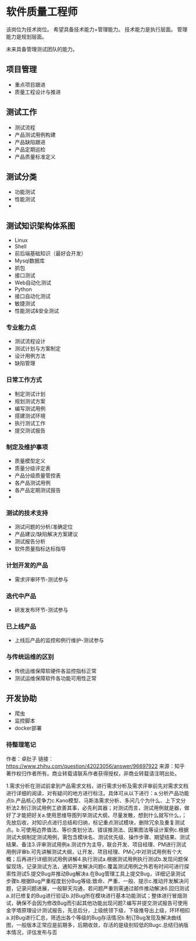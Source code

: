 # 软件质量工程师

该岗位为技术岗位。
希望具备技术能力+管理能力。
技术能力是执行层面。
管理能力是规划层面。

未来具备管理测试团队的能力。

## 项目管理

- 重点项目跟进
- 质量工程设计与推进

## 测试工作

- 测试流程
- 产品测试用例构建
- 产品缺陷跟进
- 产品定期巡检
- 产品质量标准定义

## 测试分类

- 功能测试
- 性能测试
- 

## 测试知识架构体系图

- Linux
- Shell
- 前后端基础知识（最好会开发）
- Mysql数据库
- 抓包
- 接口测试
- Web自动化测试
- Python
- 接口自动化测试
- 敏捷测试
- 性能测试&安全测试

### 专业能力点

- 测试流程设计
- 测试计划与方案制定
- 设计用例方法
- 缺陷管理

### 日常工作方式

- 制定测试计划
- 规划测试方案
- 编写测试用例
- 搭建测试环境
- 执行测试工作
- 提交测试报告

### 制定及维护事项

- 质量模型定义
- 质量分级评定表
- 产品分级质量管控表
- 各产品测试用例
- 各产品定期测试报告
- 

### 测试的技术支持

- 测试问题的分析/准确定位
- 产品建议/缺陷解决方案建议
- 测试报告分析
- 软件质量指标达标指导

### 计划开发的产品

- 需求评审环节-测试参与

### 迭代中产品

- 研发发布环节-测试参与

### 已上线产品

- 上线后产品的监控和例行维护-测试参与

### 与传统运维的区别

- 传统运维保障软硬件各监控指标正常
- 测试运维保障软件各功能可用性正常

## 开发协助

- 爬虫
- 监控脚本
- docker部署

### 待整理笔记

作者：卓肚子
链接：https://www.zhihu.com/question/42023056/answer/96697922
来源：知乎
著作权归作者所有。商业转载请联系作者获得授权，非商业转载请注明出处。

1.需求分析在测试前拿到产品需求文档，进行需求分析及需求评审前先对需求文档进行详细的阅读，对有疑问的地方进行标注。具体可从以下进行：a.分析产品功能点b.产品核心竞争力c.Kano模型、马斯洛需求分析、多问几个为什么、上下文分析法2.制订测试用例工欲善其事，必先利其器；对测试而言，测试用例就是器，做好了才能把好关a.使用思维导图列举测试大纲，尽量发散，想到什么就写什么，；先放后收，对知识点进行总结和归纳，标记重点测试模块，删除冗余及重复测试点。b.可使用边界值法、等价类划分法、错误推测法、因果图法等设计案例c.根据测试大纲制定测试用例，需包含模块名、测试优先级、操作步骤、期望结果、测试结果、备注3.评审测试用例a.测试作为主导，联合开发、项目经理、PM进行测试用例评审b.可先讲解测试大纲，让开发、项目经理、PM心中对测试用例有个大概；后再进行详细测试用例讲解4.执行测试a.根据测试用例执行测试b.发现问题保留现场，记录测试方法，通知开发解决问题c.覆盖测试用例之外若有时间可进行探索性测试5.提交Bug并推动Bug解决a.在Bug管理工具上提交Bug，详细记录测试步骤b.根据Bug严重程度划分Bug等级:致命、严重、一般、提示c.推动开发解决问题，记录问题进展，一般聊天沟通，若问题严重则需通过邮件推动解决6.回归测试a.对已修复的Bug进行验证b.对Bug所在模块进行基本功能测试；整体进行冒烟测试，确保不会因为修改Bug而引起其他功能出现问题7.编写并提交测试报告可使用金字塔原理设计测试报告，先总后分，上级统领下级，下级推导出上级，环环相扣a.对Bug进行汇总，筛选出各个等级的Bug存活情况b.制订Bug发现及解决曲线图，一般版本正常应是前期多，后期收敛，存活的是级别较低的Bugc.总结归纳版本情况，评估发布与否